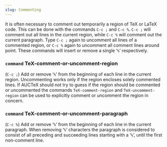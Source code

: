 ```yaml
---
slug: Commenting
---
```


It is often necessary to comment out temporarily a region of TeX or LaTeX code. This can be done with the commands `C-c ;` and `C-c %`. `C-c ;` will comment out all lines in the current region, while `C-c %` will comment out the current paragraph. Type `C-c ;` again to uncomment all lines of a commented region, or `C-c %` again to uncomment all comment lines around point. These commands will insert or remove a single ‘`%`’ respectively.

### <span className="tag command">`command`</span> **TeX-comment-or-uncomment-region**

(`C-c ;`) Add or remove ‘`%`’ from the beginning of each line in the current region. Uncommenting works only if the region encloses solely commented lines. If AUCTeX should not try to guess if the region should be commented or uncommented the commands `TeX-comment-region` and `TeX-uncomment-region` can be used to explicitly comment or uncomment the region in concern.

### <span className="tag command">`command`</span> **TeX-comment-or-uncomment-paragraph**

(`C-c %`) Add or remove ‘`%`’ from the beginning of each line in the current paragraph. When removing ‘`%`’ characters the paragraph is considered to consist of all preceding and succeeding lines starting with a ‘`%`’, until the first non-comment line.
